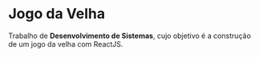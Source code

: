 # Jogo da Velha

Trabalho de **Desenvolvimento de Sistemas**, cujo objetivo é a construção de um jogo da velha com ReactJS.
